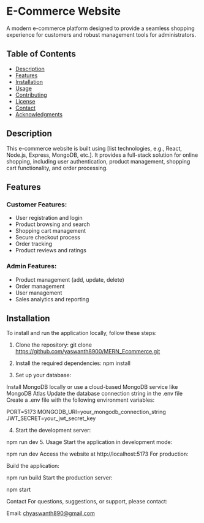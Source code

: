 # E-Commerce Website

A modern e-commerce platform designed to provide a seamless shopping experience for customers and robust management tools for administrators.

## Table of Contents
- [Description](#description)
- [Features](#features)
- [Installation](#installation)
- [Usage](#usage)
- [Contributing](#contributing)
- [License](#license)
- [Contact](#contact)
- [Acknowledgments](#acknowledgments)

## Description
This e-commerce website is built using [list technologies, e.g., React, Node.js, Express, MongoDB, etc.]. It provides a full-stack solution for online shopping, including user authentication, product management, shopping cart functionality, and order processing.

## Features
### Customer Features:
- User registration and login
- Product browsing and search
- Shopping cart management
- Secure checkout process
- Order tracking
- Product reviews and ratings

### Admin Features:
- Product management (add, update, delete)
- Order management
- User management
- Sales analytics and reporting

## Installation
To install and run the application locally, follow these steps:

1. Clone the repository:
   git clone https://github.com/yaswanth8900/MERN_Ecommerce.git

2. Install the required dependencies:
    npm install

3. Set up your database:

Install MongoDB locally or use a cloud-based MongoDB service like MongoDB Atlas
Update the database connection string in the .env file
Create a .env file with the following environment variables:

PORT=5173
MONGODB_URI=your_mongodb_connection_string
JWT_SECRET=your_jwt_secret_key

4. Start the development server:

npm run dev
5. Usage
Start the application in development mode:

npm run dev
Access the website at http://localhost:5173
For production:

Build the application:

npm run build
Start the production server:

npm start


Contact
For questions, suggestions, or support, please contact:

Email: chyaswanth890@gmail.com

